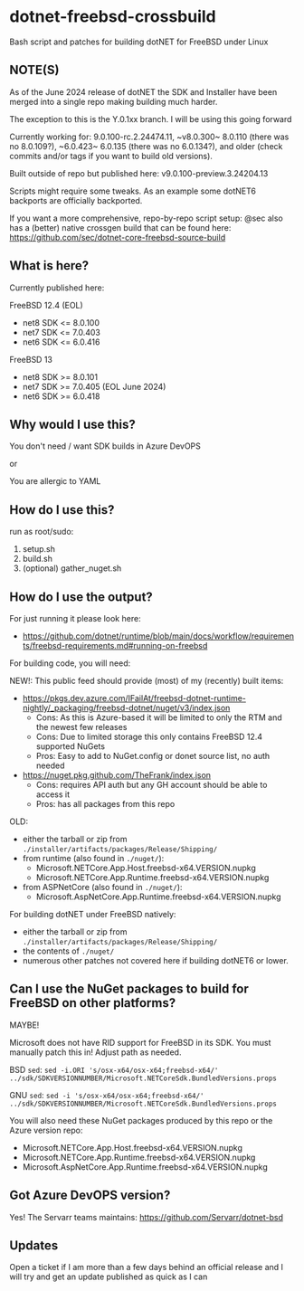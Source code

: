 # dotnet-freebsd-crossbuild
Bash script and patches for building dotNET for FreeBSD under Linux

## NOTE(S)

As of the June 2024 release of dotNET the SDK and Installer have been merged into a single repo making building much harder.

The exception to this is the Y.0.1xx branch. I will be using this going forward

Currently working for: 9.0.100-rc.2.24474.11, ~v8.0.300~ 8.0.110 (there was no 8.0.109?), ~6.0.423~ 6.0.135 (there was no 6.0.134?), and older (check commits and/or tags if you want to build old versions).

Built outside of repo but published here: v9.0.100-preview.3.24204.13

Scripts might require some tweaks. As an example some dotNET6 backports are officially backported.

If you want a more comprehensive, repo-by-repo script setup:
@sec also has a (better) native crossgen build that can be found here: https://github.com/sec/dotnet-core-freebsd-source-build


## What is here?

Currently published here: 

FreeBSD 12.4 (EOL)
- net8 SDK <= 8.0.100
- net7 SDK <= 7.0.403
- net6 SDK <= 6.0.416

FreeBSD 13
- net8 SDK >= 8.0.101
- net7 SDK >= 7.0.405 (EOL June 2024)
- net6 SDK >= 6.0.418

## Why would I use this?
You don't need / want SDK builds in Azure DevOPS

or

You are allergic to YAML

## How do I use this?

run as root/sudo:

1. setup.sh
2. build.sh
3. (optional) gather_nuget.sh

## How do I use the output?

For just running it please look here:

- https://github.com/dotnet/runtime/blob/main/docs/workflow/requirements/freebsd-requirements.md#running-on-freebsd

For building code, you will need:

NEW!: This public feed should provide (most) of my (recently) built items: 
- https://pkgs.dev.azure.com/IFailAt/freebsd-dotnet-runtime-nightly/_packaging/freebsd-dotnet/nuget/v3/index.json
  - Cons: As this is Azure-based it will be limited to only the RTM and the newest few releases
  - Cons: Due to limited storage this only contains FreeBSD 12.4 supported NuGets
  - Pros: Easy to add to NuGet.config or donet source list, no auth needed
- https://nuget.pkg.github.com/TheFrank/index.json
  - Cons: requires API auth but any GH account should be able to access it 
  - Pros: has all packages from this repo

OLD:
- either the tarball or zip from `./installer/artifacts/packages/Release/Shipping/`
 - from runtime (also found in `./nuget/`):
    - Microsoft.NETCore.App.Host.freebsd-x64.VERSION.nupkg
    - Microsoft.NETCore.App.Runtime.freebsd-x64.VERSION.nupkg
 - from ASPNetCore (also found in `./nuget/`):
    - Microsoft.AspNetCore.App.Runtime.freebsd-x64.VERSION.nupkg

For building dotNET under FreeBSD natively:

- either the tarball or zip from `./installer/artifacts/packages/Release/Shipping/`
- the contents of `./nuget/`
- numerous other patches not covered here if building dotNET6 or lower.

## Can I use the NuGet packages to build for FreeBSD on other platforms?
MAYBE!

Microsoft does not have RID support for FreeBSD in its SDK. You must manually patch this in! Adjust path as needed.

BSD `sed`: `sed -i.ORI 's/osx-x64/osx-x64;freebsd-x64/' ../sdk/SDKVERSIONNUMBER/Microsoft.NETCoreSdk.BundledVersions.props`

GNU `sed`: `sed -i 's/osx-x64/osx-x64;freebsd-x64/' ../sdk/SDKVERSIONNUMBER/Microsoft.NETCoreSdk.BundledVersions.props`

You will also need these NuGet packages produced by this repo or the Azure version repo:

 - Microsoft.NETCore.App.Host.freebsd-x64.VERSION.nupkg
 - Microsoft.NETCore.App.Runtime.freebsd-x64.VERSION.nupkg
 - Microsoft.AspNetCore.App.Runtime.freebsd-x64.VERSION.nupkg

## Got Azure DevOPS version?
Yes! The Servarr teams maintains: https://github.com/Servarr/dotnet-bsd

## Updates

Open a ticket if I am more than a few days behind an official release and I will try and get an update published as quick as I can
